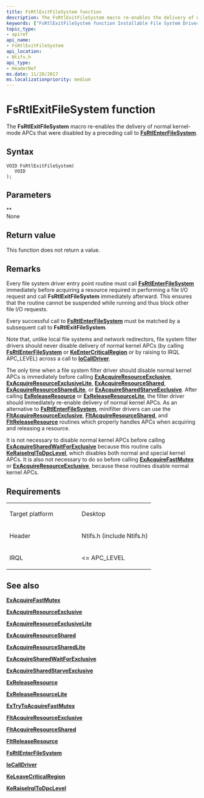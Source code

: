 ```yaml
---
title: FsRtlExitFileSystem function
description: The FsRtlExitFileSystem macro re-enables the delivery of normal kernel-mode APCs that were disabled by a preceding call to FsRtlEnterFileSystem.
keywords: ["FsRtlExitFileSystem function Installable File System Drivers"]
topic_type:
- apiref
api_name:
- FsRtlExitFileSystem
api_location:
- Ntifs.h
api_type:
- HeaderDef
ms.date: 11/28/2017
ms.localizationpriority: medium
---
```


# FsRtlExitFileSystem function


The **FsRtlExitFileSystem** macro re-enables the delivery of normal kernel-mode APCs that were disabled by a preceding call to [**FsRtlEnterFileSystem**](fsrtlenterfilesystem.md).

Syntax
------

```ManagedCPlusPlus
VOID FsRtlExitFileSystem(
   VOID 
);
```

Parameters
----------

**   
None

Return value
------------

This function does not return a value.

Remarks
-------

Every file system driver entry point routine must call [**FsRtlEnterFileSystem**](fsrtlenterfilesystem.md) immediately before acquiring a resource required in performing a file I/O request and call **FsRtlExitFileSystem** immediately afterward. This ensures that the routine cannot be suspended while running and thus block other file I/O requests.

Every successful call to [**FsRtlEnterFileSystem**](fsrtlenterfilesystem.md) must be matched by a subsequent call to **FsRtlExitFileSystem**.

Note that, unlike local file systems and network redirectors, file system filter drivers should never disable delivery of normal kernel APCs (by calling [**FsRtlEnterFileSystem**](fsrtlenterfilesystem.md) or [**KeEnterCriticalRegion**](/windows-hardware/drivers/ddi/ntddk/nf-ntddk-keentercriticalregion) or by raising to IRQL APC\_LEVEL) across a call to [**IoCallDriver**](/windows-hardware/drivers/ddi/wdm/nf-wdm-iocalldriver).

The only time when a file system filter driver should disable normal kernel APCs is immediately before calling [**ExAcquireResourceExclusive**](../kernel/mmcreatemdl.md), [**ExAcquireResourceExclusiveLite**](/previous-versions/ff544351(v=vs.85)), [**ExAcquireResourceShared**](../kernel/mmcreatemdl.md), [**ExAcquireResourceSharedLite**](/previous-versions/ff544363(v=vs.85)), or [**ExAcquireSharedStarveExclusive**](/previous-versions/ff544367(v=vs.85)). After calling [**ExReleaseResource**](../kernel/mmcreatemdl.md) or [**ExReleaseResourceLite**](/windows-hardware/drivers/ddi/wdm/nf-wdm-exreleaseresourcelite), the filter driver should immediately re-enable delivery of normal kernel APCs. As an alternative to [**FsRtlEnterFileSystem**](fsrtlenterfilesystem.md), minifilter drivers can use the [**FltAcquireResourceExclusive**](fltacquireresourceexclusive.md), [**FltAcquireResourceShared**](fltacquireresourceshared.md), and [**FltReleaseResource**](fltreleaseresource.md) routines which properly handles APCs when acquiring and releasing a resource.

It is not necessary to disable normal kernel APCs before calling [**ExAcquireSharedWaitForExclusive**](/previous-versions/ff544370(v=vs.85)) because this routine calls [**KeRaiseIrqlToDpcLevel**](/windows-hardware/drivers/ddi/wdm/nf-wdm-keraiseirqltodpclevel), which disables both normal and special kernel APCs. It is also not necessary to do so before calling [**ExAcquireFastMutex**](/previous-versions/windows/hardware/drivers/ff544337(v=vs.85)) or [**ExAcquireResourceExclusive**](../kernel/mmcreatemdl.md), because these routines disable normal kernel APCs.

Requirements
------------

<table>
<colgroup>
<col width="50%" />
<col width="50%" />
</colgroup>
<tbody>
<tr class="odd">
<td align="left"><p>Target platform</p></td>
<td align="left">Desktop</td>
</tr>
<tr class="even">
<td align="left"><p>Header</p></td>
<td align="left">Ntifs.h (include Ntifs.h)</td>
</tr>
<tr class="odd">
<td align="left"><p>IRQL</p></td>
<td align="left"><p>&lt;= APC_LEVEL</p></td>
</tr>
</tbody>
</table>

## See also


[**ExAcquireFastMutex**](/previous-versions/windows/hardware/drivers/ff544337(v=vs.85))

[**ExAcquireResourceExclusive**](../kernel/mmcreatemdl.md)

[**ExAcquireResourceExclusiveLite**](/previous-versions/ff544351(v=vs.85))

[**ExAcquireResourceShared**](../kernel/mmcreatemdl.md)

[**ExAcquireResourceSharedLite**](/previous-versions/ff544363(v=vs.85))

[**ExAcquireSharedWaitForExclusive**](/previous-versions/ff544370(v=vs.85))

[**ExAcquireSharedStarveExclusive**](/previous-versions/ff544367(v=vs.85))

[**ExReleaseResource**](../kernel/mmcreatemdl.md)

[**ExReleaseResourceLite**](/windows-hardware/drivers/ddi/wdm/nf-wdm-exreleaseresourcelite)

[**ExTryToAcquireFastMutex**](/previous-versions/windows/hardware/drivers/ff545647(v=vs.85))

[**FltAcquireResourceExclusive**](fltacquireresourceexclusive.md)

[**FltAcquireResourceShared**](fltacquireresourceshared.md)

[**FltReleaseResource**](fltreleaseresource.md)

[**FsRtlEnterFileSystem**](fsrtlenterfilesystem.md)

[**IoCallDriver**](/windows-hardware/drivers/ddi/wdm/nf-wdm-iocalldriver)

[**KeLeaveCriticalRegion**](/windows-hardware/drivers/ddi/ntddk/nf-ntddk-keleavecriticalregion)

[**KeRaiseIrqlToDpcLevel**](/windows-hardware/drivers/ddi/wdm/nf-wdm-keraiseirqltodpclevel)

 

